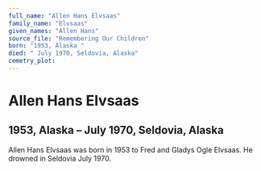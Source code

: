 ```yaml
---
full_name: "Allen Hans Elvsaas"
family_name: "Elvsaas"
given_names: "Allen Hans"
source_file: "Remembering Our Children"
born: "1953, Alaska "
died: " July 1970, Seldovia, Alaska"
cemetry_plot: 
---
```

# Allen Hans Elvsaas

## 1953, Alaska – July 1970, Seldovia, Alaska

Allen Hans Elvsaas was born in 1953 to Fred and Gladys Ogle Elvsaas. He
drowned in Seldovia July 1970.

